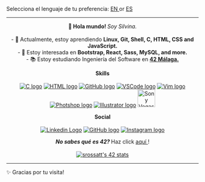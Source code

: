 Selecciona el lenguaje de tu preferencia: <a href="https://github.com/RossattiSM/RossattiSM/blob/main/README.md"> EN </a> or <a href="https://github.com/RossattiSM/RossattiSM/blob/main/README_es.md"> ES </a>
<hr>

<p align="center"> <b> 👋 Hola mundo! </b> <i> Soy Silvina. </i> <br> <br>
- 🌱 Actualmente, estoy aprendiendo <b> Linux, Git, Shell, C, HTML, CSS and JavaScript. </b> <br>
- 👀 Estoy interesada en <b> Bootstrap, React, Sass, MySQL, and more. </b> <br>
- 📚 Estoy estudiando Ingeniería del Software en <b> <a href="https://www.42malaga.com/"> 42 Málaga. </a> </b> <br>
</p>

<p align="center"> <b> Skills </b> <br> <br>
<a href="https://www.w3schools.com/c/"><img src="https://skillicons.dev/icons?i=c" alt="C logo" /></a>
<a href="https://www.w3schools.com/html/default.asp"><img src="https://skillicons.dev/icons?i=html" alt="HTML logo" /></a>
<a href="https://github.com/"><img src="https://skillicons.dev/icons?i=github" alt="GitHub logo" /></a>
<a href="https://code.visualstudio.com/"><img src="https://skillicons.dev/icons?i=vscode" alt="VSCode logo" /></a>
<a href="https://www.vim.org/"><img src="https://skillicons.dev/icons?i=vim" alt="Vim logo" /></a>
<a href="https://www.adobe.com/es/products/photoshop.html"><img src="https://skillicons.dev/icons?i=ps" alt="Photshop logo" /></a>
<a href="https://www.adobe.com/es/products/illustrator.html"><img src="https://skillicons.dev/icons?i=ai" alt="Illustrator logo" /></a>
<a href="https://www.vegascreativesoftware.com/es/"><img src="https://i.pinimg.com/originals/e2/f1/4f/e2f14fd81ae695ebae159a8b0ef53fcd.png" alt="Sony Vegas logo" length="46px" width="46px" /></a>
</p>

<p align="center"> <b> Social </b> <br> <br>
<a href="https://www.linkedin.com/in/rossattism/"><img src="https://skillicons.dev/icons?i=linkedin" alt="Linkedin Logo"></a>
<a href="https://github.com/RossattiSM"><img src="https://skillicons.dev/icons?i=github" alt="GitHub logo" /></a>
<a href="https://www.instagram.com/chibirossatti/"><img src="https://skillicons.dev/icons?i=instagram" alt="Instagram logo" /></a>
</p>

<p align="center"> <b> <i> No sabes qué es 42? </i> </b> Haz click <a href="https://www.42malaga.com/"> aquí </a>! <br><br>
<a href="https://github.com/oakoudad/badge42"><img src="https://badge.mediaplus.ma/black/srossatt?1337Badge=off&UM6P=off" alt="srossatt's 42 stats" /></a>
</p>

<hr>
 ✨ Gracias por tu visita!
